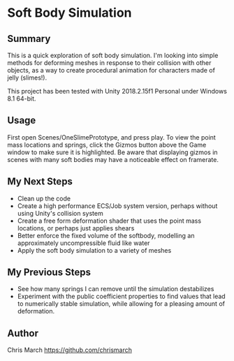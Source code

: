 # Soft Body Simulation

## Summary
This is a quick exploration of soft body simulation. I'm looking into simple methods for deforming meshes in response to their collision with other objects, as a way to create procedural animation for characters made of jelly (slimes!).

This project has been tested with Unity 2018.2.15f1 Personal under Windows 8.1 64-bit.

## Usage
First open Scenes/OneSlimePrototype, and press play. To view the point mass locations and springs, click the Gizmos button above the Game window to make sure it is highlighted. Be aware that displaying gizmos in scenes with many soft bodies may have a noticeable effect on framerate.

## My Next Steps
* Clean up the code
* Create a high performance ECS/Job system version, perhaps without using Unity's collision system
* Create a free form deformation shader that uses the point mass locations, or perhaps just applies shears
* Better enforce the fixed volume of the softbody, modelling an approximately uncompressible fluid like water
* Apply the soft body simulation to a variety of meshes

## My Previous Steps
* See how many springs I can remove until the simulation destabilizes
* Experiment with the public coefficient properties to find values that lead to numerically stable simulation, while allowing for a pleasing amount of deformation.

## Author
Chris March
https://github.com/chrismarch

